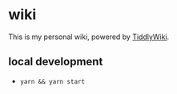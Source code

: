 # wiki

This is my personal wiki, powered by [TiddlyWiki](https://tiddlywiki.com).

## local development

- `yarn && yarn start`


